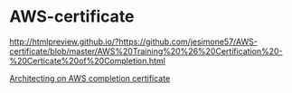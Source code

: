 # AWS-certificate

http://htmlpreview.github.io/?https://github.com/jesimone57/AWS-certificate/blob/master/AWS%20Training%20%26%20Certification%20-%20Certicate%20of%20Completion.html

[Architecting on AWS completion certificate](../master/AWS%20Training%20%26%20Certification%20-%20Certicate%20of%20Completion.html)
